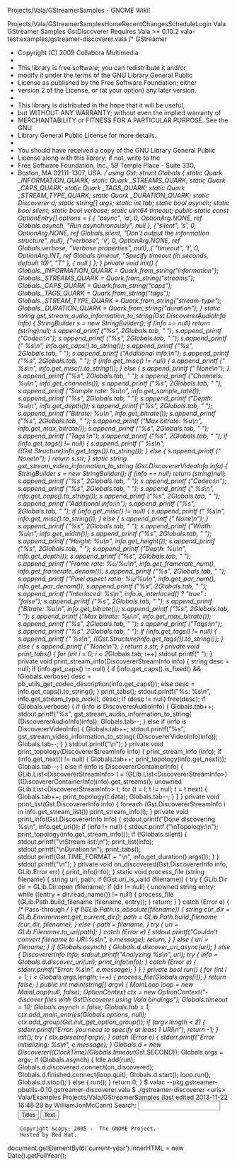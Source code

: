 Projects/Vala/GStreamerSamples - GNOME Wiki!
<!--
var search_hint = "Search";
//-->
Projects/Vala/GStreamerSamplesHomeRecentChangesScheduleLogin
Vala GStreamer Samples
GstDiscoverer
Requires Vala &gt;= 0.10.2 vala-test:examples/gstreamer-discoverer.vala /* GStreamer
 * Copyright (C) 2009 Collabora Multimedia
 *
 * This library is free software; you can redistribute it and/or
 * modify it under the terms of the GNU Library General Public
 * License as published by the Free Software Foundation; either
 * version 2 of the License, or (at your option) any later version.
 *
 * This library is distributed in the hope that it will be useful,
 * but WITHOUT ANY WARRANTY; without even the implied warranty of
 * MERCHANTABILITY or FITNESS FOR A PARTICULAR PURPOSE.  See the GNU
 * Library General Public License for more details.
 *
 * You should have received a copy of the GNU Library General Public
 * License along with this library; if not, write to the
 * Free Software Foundation, Inc., 59 Temple Place - Suite 330,
 * Boston, MA 02111-1307, USA.
 */
using Gst;
struct Globals {
        static Quark _INFORMATION_QUARK;
        static Quark _STREAMS_QUARK;
        static Quark _CAPS_QUARK;
        static Quark _TAGS_QUARK;
        static Quark _STREAM_TYPE_QUARK;
        static Quark _DURATION_QUARK;
        static Discoverer d;
        static string[] args;
        static int tab;
        static bool asynch;
        static bool silent;
        static bool verbose;
        static uint64 timeout;
        public static const OptionEntry[] options = {
                { &quot;async&quot;, 'a', 0, OptionArg.NONE, ref Globals.asynch,
                        &quot;Run asynchronously&quot;, null },
                {&quot;silent&quot;, 's', 0, OptionArg.NONE, ref Globals.silent,
                        &quot;Don't output the information structure&quot;, null},
                {&quot;verbose&quot;, 'v', 0, OptionArg.NONE, ref Globals.verbose,
                        &quot;Verbose properties&quot;, null},
                { &quot;timeout&quot;, 't', 0, OptionArg.INT, ref Globals.timeout,
                        &quot;Specify timeout (in seconds, default 10)&quot;, &quot;T&quot; },
                { null }
        };
}
private void init()
{
        Globals._INFORMATION_QUARK      = Quark.from_string(&quot;information&quot;);
        Globals._STREAMS_QUARK          = Quark.from_string(&quot;streams&quot;);
        Globals._CAPS_QUARK             = Quark.from_string(&quot;caps&quot;);
        Globals._TAGS_QUARK             = Quark.from_string(&quot;tags&quot;);
        Globals._STREAM_TYPE_QUARK      = Quark.from_string(&quot;stream-type&quot;);
        Globals._DURATION_QUARK         = Quark.from_string(&quot;duration&quot;);
}
static string
gst_stream_audio_information_to_string(Gst.DiscovererAudioInfo info)
{
        StringBuilder s = new StringBuilder();
        if (info == null)
                return (string)null;
        s.append_printf (&quot;%*s&quot;, 2*Globals.tab, &quot; &quot;);
        s.append_printf (&quot;Codec:\n&quot;);
        s.append_printf (&quot;%*s&quot;, 2*Globals.tab, &quot; &quot;);
        s.append_printf (&quot;  %s\n&quot;, info.get_caps().to_string());
        s.append_printf (&quot;%*s&quot;, 2*Globals.tab, &quot; &quot;);
        s.append_printf (&quot;Additional info:\n&quot;);
        s.append_printf (&quot;%*s&quot;, 2*Globals.tab, &quot; &quot;);
        if (info.get_misc() != null) {
                s.append_printf (&quot;  %s\n&quot;, info.get_misc().to_string());
        } else {
                s.append_printf (&quot;  None\n&quot;);
        }
        s.append_printf (&quot;%*s&quot;, 2*Globals.tab, &quot; &quot;);
        s.append_printf (&quot;Channels: %u\n&quot;, info.get_channels());
        s.append_printf (&quot;%*s&quot;, 2*Globals.tab, &quot; &quot;);
        s.append_printf (&quot;Sample rate: %u\n&quot;, info.get_sample_rate());
        s.append_printf (&quot;%*s&quot;, 2*Globals.tab, &quot; &quot;);
        s.append_printf (&quot;Depth: %u\n&quot;, info.get_depth());
        s.append_printf (&quot;%*s&quot;, 2*Globals.tab, &quot; &quot;);
        s.append_printf (&quot;Bitrate: %u\n&quot;, info.get_bitrate());
        s.append_printf (&quot;%*s&quot;, 2*Globals.tab, &quot; &quot;);
        s.append_printf (&quot;Max bitrate: %u\n&quot;, info.get_max_bitrate());
        s.append_printf (&quot;%*s&quot;, 2*Globals.tab, &quot; &quot;);
        s.append_printf (&quot;Tags:\n&quot;);
        s.append_printf (&quot;%*s&quot;, 2*Globals.tab, &quot; &quot;);
        if (info.get_tags() != null) {
                s.append_printf (&quot;  %s\n&quot;,
                        ((Gst.Structure)info.get_tags()).to_string());
        } else {
                s.append_printf (&quot;  None\n&quot;);
        }
        return s.str;
}
static string
gst_stream_video_information_to_string (Gst.DiscovererVideoInfo info)
{
        StringBuilder s = new StringBuilder();
        if (info == null)
                return (string)null;
        s.append_printf (&quot;%*s&quot;, 2*Globals.tab, &quot; &quot;);
        s.append_printf (&quot;Codec:\n&quot;);
        s.append_printf (&quot;%*s&quot;, 2*Globals.tab, &quot; &quot;);
        s.append_printf (&quot;  %s\n&quot;, info.get_caps().to_string());
        s.append_printf (&quot;%*s&quot;, 2*Globals.tab, &quot; &quot;);
        s.append_printf (&quot;Additional info:\n&quot;);
        s.append_printf (&quot;%*s&quot;, 2*Globals.tab, &quot; &quot;);
        if (info.get_misc() != null) {
                s.append_printf (&quot;  %s\n&quot;, info.get_misc().to_string());
        } else {
                s.append_printf (&quot;  None\n&quot;);
        }
        s.append_printf (&quot;%*s&quot;, 2*Globals.tab, &quot; &quot;);
        s.append_printf (&quot;Width: %u\n&quot;, info.get_width());
        s.append_printf (&quot;%*s&quot;, 2*Globals.tab, &quot; &quot;);
        s.append_printf (&quot;Height: %u\n&quot;, info.get_height());
        s.append_printf (&quot;%*s&quot;, 2*Globals.tab, &quot; &quot;);
        s.append_printf (&quot;Depth: %u\n&quot;, info.get_depth());
        s.append_printf (&quot;%*s&quot;, 2*Globals.tab, &quot; &quot;);
        s.append_printf (&quot;Frame rate: %u/%u\n&quot;,
                info.get_framerate_num(),
                info.get_framerate_denom());
        s.append_printf (&quot;%*s&quot;, 2*Globals.tab, &quot; &quot;);
        s.append_printf (&quot;Pixel aspect ratio: %u/%u\n&quot;,
                info.get_par_num(),
                info.get_par_denom());
        s.append_printf (&quot;%*s&quot;, 2*Globals.tab, &quot; &quot;);
        s.append_printf (&quot;Interlaced: %s\n&quot;,
                        info.is_interlaced() ? &quot;true&quot; : &quot;false&quot;);
        s.append_printf (&quot;%*s&quot;, 2*Globals.tab, &quot; &quot;);
        s.append_printf (&quot;Bitrate: %u\n&quot;, info.get_bitrate());
        s.append_printf (&quot;%*s&quot;, 2*Globals.tab, &quot; &quot;);
        s.append_printf (&quot;Max bitrate: %u\n&quot;, info.get_max_bitrate());
        s.append_printf (&quot;%*s&quot;, 2*Globals.tab, &quot; &quot;);
        s.append_printf (&quot;Tags:\n&quot;);
        s.append_printf (&quot;%*s&quot;, 2*Globals.tab, &quot; &quot;);
        if (info.get_tags() != null) {
                s.append_printf (&quot;  %s\n&quot;,
                        ((Gst.Structure)info.get_tags()).to_string());
        } else {
                s.append_printf (&quot;  None\n&quot;);
        }
        return s.str;
}
private void print_tabs()
{
        for (int i = 0; i &lt; 2*Globals.tab; i++)
                stdout.printf(&quot; &quot;);
}
private void print_stream_info(DiscovererStreamInfo info)
{
        string desc = null;
        if (info.get_caps() != null) {
                if (info.get_caps().is_fixed() &amp;&amp; !Globals.verbose)
                        desc = pb_utils_get_codec_description(info.get_caps());
                else
                        desc = info.get_caps().to_string();
        }
        print_tabs();
        stdout.printf(&quot;%s: %s\n&quot;, info.get_stream_type_nick(),
                desc);
        if (desc != null)
                free(desc);
        if (Globals.verbose) {
                if (info is DiscovererAudioInfo) {
                        Globals.tab++;
                        stdout.printf(&quot;%s&quot;,
                                gst_stream_audio_information_to_string(
                                        (DiscovererAudioInfo)info));
                        Globals.tab--;
                } else if (info is DiscovererVideoInfo) {
                        Globals.tab++;
                        stdout.printf(&quot;%s&quot;,
                                gst_stream_video_information_to_string(
                                        (DiscovererVideoInfo)info));
                        Globals.tab--;
                }
        }
        stdout.printf(&quot;\n&quot;);
}
private void print_topology(DiscovererStreamInfo info)
{
        print_stream_info (info);
        if (info.get_next() != null) {
                Globals.tab++;
                print_topology(info.get_next());
                Globals.tab--;
        } else if (info is DiscovererContainerInfo) {
                GLib.List&lt;DiscovererStreamInfo&gt; l =
                        (GLib.List&lt;DiscovererStreamInfo&gt;)((DiscovererContainerInfo)info).get_streams();
                unowned GLib.List&lt;DiscovererStreamInfo&gt; t;
                for (t = l; t != null; t = t.next) {
                        Globals.tab++;
                        print_topology(t.data);
                        Globals.tab--;
                }
        }
}
private void print_list(Gst.DiscovererInfo info)
{
        foreach (Gst.DiscovererStreamInfo i in info.get_stream_list())
                print_stream_info(i);
}
private void print_info(Gst.DiscovererInfo info)
{
        stdout.printf(&quot;Done discovering %s\n&quot;, info.get_uri());
        if (info != null) {
                stdout.printf (&quot;\nTopology:\n&quot;);
                print_topology(info.get_stream_info());
                if (!Globals.silent) {
                        stdout.printf(&quot;\nStream list:\n&quot;);
                        print_list(info);
                        stdout.printf(&quot;\nDuration:\n&quot;);
                        print_tabs();
                        stdout.printf(Gst.TIME_FORMAT + &quot;\n&quot;,
                                        info.get_duration().args());
                }
        }
        stdout.printf(&quot;\n&quot;);
}
private void on_discovered(Gst.DiscovererInfo info, GLib.Error err)
{
        print_info(info);
}
static void process_file (string filename)
{
        string uri, path;
        if (!Gst.uri_is_valid (filename)) {
                try {
                        GLib.Dir dir = GLib.Dir.open (filename);
                        if (dir != null) {
                                unowned string entry;
                                while ((entry = dir.read_name()) != null) {
                                        process_file (GLib.Path.build_filename
                                                                (filename,
                                                                entry));
                                }
                                return;
                        }
                } catch (Error e) {
                        /* Pass-through */
                }
                if (!GLib.Path.is_absolute(filename)) {
                        string cur_dir = GLib.Environment.get_current_dir();
                        path = GLib.Path.build_filename (cur_dir, filename);
                } else {
                        path = filename;
                }
                try {
                        uri = GLib.Filename.to_uri(path);
                } catch (Error e) {
                        stdout.printf(&quot;Couldn't convert filename to URI:%s\n&quot;,
                                      e.message);
                        return;
                }
        } else {
                uri = filename;
        }
        if (Globals.asynch) {
                Globals.d.discover_uri_async(uri);
        } else {
                DiscovererInfo info;
                stdout.printf(&quot;Analyzing %s\n&quot;, uri);
                try {
                        info = Globals.d.discover_uri(uri);
                        print_info(info);
                } catch (Error e) {
                        stderr.printf(&quot;Error: %s\n&quot;, e.message);
                }
        }
}
private bool run()
{
        for (int i = 1; i &lt; Globals.args.length; i++) {
                process_file(Globals.args[i]);
        }
        return false;
}
public int main(string[] argv)
{
        MainLoop loop = new MainLoop(null, false);
        OptionContext ctx = new OptionContext(&quot;- discover files with GstDiscoverer using Vala bindings&quot;);
        Globals.timeout = 10;
        Globals.asynch = false;
        Globals.tab = 1;
        ctx.add_main_entries(Globals.options, null);
        ctx.add_group(Gst.init_get_option_group());
        if (argv.length &lt; 2) {
                stderr.printf(&quot;Error: you need to specify at least 1 URI\n&quot;);
                return -1;
        }
        init();
        try {
                ctx.parse(ref argv);
        } catch (Error e) {
                stderr.printf(&quot;Error initializing: %s\n&quot;, e.message);
        }
        Globals.d = new Discoverer((ClockTime)(Globals.timeout*Gst.SECOND));
        Globals.args = argv;
        if (Globals.asynch) {
                Idle.add(run);
                Globals.d.discovered.connect(on_discovered);
                Globals.d.finished.connect(loop.quit);
                Globals.d.start();
                loop.run();
                Globals.d.stop();
        } else {
                run();
        }
        return 0;
}
$ valac --pkg gstreamer-pbutils-0.10 gstreamer-discoverer.vala
$ ./gstreamer-discoverer &lt;uris&gt; Vala/Examples Projects/Vala/GStreamerSamples  (last edited 2013-11-22 16:48:29 by WilliamJonMcCann)
Search:
<input id="searchinput" type="text" name="value" value="" size="20"
    onfocus="searchFocus(this)" onblur="searchBlur(this)"
    onkeyup="searchChange(this)" onchange="searchChange(this)" alt="Search">
<input id="titlesearch" name="titlesearch" type="submit"
    value="Titles" alt="Search Titles">
<input id="fullsearch" name="fullsearch" type="submit"
    value="Text" alt="Search Full Text">
<!--// Initialize search form
var f = document.getElementById('searchform');
f.getElementsByTagName('label')[0].style.display = 'none';
var e = document.getElementById('searchinput');
searchChange(e);
searchBlur(e);
//-->
        Copyright &copy; 2005 -  The GNOME Project.
        Hosted by Red Hat.
  document.getElementById('current-year').innerHTML = new Date().getFullYear();
